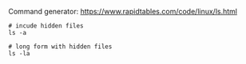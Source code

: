 
Command generator:
https://www.rapidtables.com/code/linux/ls.html


```
# incude hidden files
ls -a 

# long form with hidden files
ls -la


```
